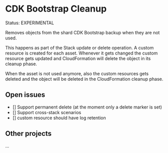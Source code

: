 # CDK Bootstrap Cleanup

Status: EXPERIMENTAL

Removes objects from the shard CDK Bootstrap backup when they are not used.

This happens as part of the Stack update or delete operation. A custom resource is created for each asset. Whenever it gets changed the custom resource gets updated and CloudFormation will delete the object in its cleanup phase. 

When the asset is not used anymore, also the custom resources gets deleted and the object will be deleted in the CloudFormation cleanup phase.


## Open issues
- [] Support permanent delete (at the moment only a delete marker is set)
- [] Support cross-stack scenarios
- [] custom resource should have log retention


## Other projects
...